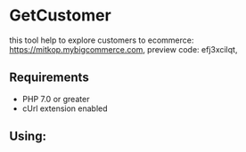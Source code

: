 # GetCustomer
this tool help to explore customers to ecommerce:
https://mitkop.mybigcommerce.com,
preview code: efj3xcilqt,

## Requirements
  -   PHP 7.0 or greater
  -   cUrl extension enabled

## Using:
